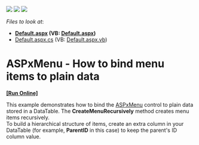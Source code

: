<!-- default badges list -->
![](https://img.shields.io/endpoint?url=https://codecentral.devexpress.com/api/v1/VersionRange/128554847/16.2.3%2B)
[![](https://img.shields.io/badge/Open_in_DevExpress_Support_Center-FF7200?style=flat-square&logo=DevExpress&logoColor=white)](https://supportcenter.devexpress.com/ticket/details/T576014)
[![](https://img.shields.io/badge/📖_How_to_use_DevExpress_Examples-e9f6fc?style=flat-square)](https://docs.devexpress.com/GeneralInformation/403183)
<!-- default badges end -->
<!-- default file list -->
*Files to look at*:

* **[Default.aspx](./CS/Default.aspx) (VB: [Default.aspx](./VB/Default.aspx))**
* [Default.aspx.cs](./CS/Default.aspx.cs) (VB: [Default.aspx.vb](./VB/Default.aspx.vb))
<!-- default file list end -->
# ASPxMenu - How to bind menu items to plain data
<!-- run online -->
**[[Run Online]](https://codecentral.devexpress.com/t576014/)**
<!-- run online end -->


<p>This example demonstrates how to bind the <a href="https://documentation.devexpress.com/AspNet/3575/ASP-NET-WebForms-Controls/Site-Navigation-and-Layout/Menu/Overview/ASPxMenu-Overview">ASPxMenu</a> control to plain data stored in a DataTable. The <strong>CreateMenuRecursively</strong> method creates menu items recursively.<br>To build a hierarchical structure of items, create an extra column in your DataTable (for example, <strong>ParentID</strong> in this case) to keep the parent's ID column value.</p>

<br/>


